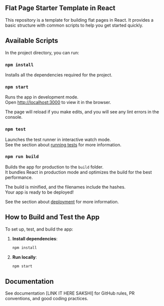 ## Flat Page Starter Template in React

This repository is a template for building flat pages in React. It provides a basic structure with common scripts to help you get started quickly.

## Available Scripts

In the project directory, you can run:

### `npm install`

Installs all the dependencies required for the project.

### `npm start`

Runs the app in development mode.\
Open [http://localhost:3000](http://localhost:3000) to view it in the browser.

The page will reload if you make edits, and you will see any lint errors in the console.

### `npm test`

Launches the test runner in interactive watch mode.\
See the section about [running tests](https://facebook.github.io/create-react-app/docs/running-tests) for more information.

### `npm run build`

Builds the app for production to the `build` folder.\
It bundles React in production mode and optimizes the build for the best performance.

The build is minified, and the filenames include the hashes.\
Your app is ready to be deployed!

See the section about [deployment](https://facebook.github.io/create-react-app/docs/deployment) for more information.


## How to Build and Test the App

To set up, test, and build the app:

1. **Install dependencies**:

   ```bash
   npm install

2. **Run locally**:
   ```bash
   npm start


## Documentation

See documentation [LINK IT HERE SAKSHI] for GitHub rules, PR conventions, and good coding practices.
